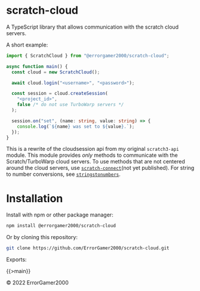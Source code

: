 # scratch-cloud

A TypeScript library that allows communication with the scratch cloud servers.

A short example:

```ts
import { ScratchCloud } from "@errorgamer2000/scratch-cloud";

async function main() {
  const cloud = new ScratchCloud();

  await cloud.login("<username>", "<password>");

  const session = cloud.createSession(
    "<project_id>",
    false /* do not use TurboWarp servers */
  );

  session.on("set", (name: string, value: string) => {
    console.log(`${name} was set to ${value}.`);
  });
}
```

This is a rewrite of the cloudsession api from my original `scratch3-api` module.
This module provides _only_ methods to communicate with the Scratch/TurboWarp
cloud servers. To use methods that are not centered around the cloud servers,
use [`scratch-connect`](https://www.npmjs.com/package/@errorgamer2000/scratch-connect)(not yet published). For string to number conversions, see
[`stringstonumbers`](https://www.npmjs.com/package/stringstonumbers).

# Installation

Install with npm or other package manager:

```sh
npm install @errorgamer2000/scratch-cloud
```

Or by cloning this repository:

```sh
git clone https://github.com/ErrorGamer2000/scratch-cloud.git
```

Exports:

{{>main}}

&copy; 2022 ErrorGamer2000
